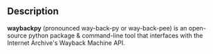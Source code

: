 ## Description

**waybackpy** (pronounced way-back-py or way-back-pee) is an open-source python package & command-line tool that interfaces with the Internet Archive's Wayback Machine API.